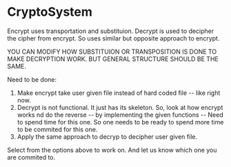 CryptoSystem
============
Encrypt uses transportation and substituion. 
Decrypt is used to decipher the cipher from encrypt. So uses similar but opposite approach to encrypt.

   YOU CAN MODIFY HOW SUBSTITUION OR TRANSPOSITION IS DONE TO MAKE DECRYPTION WORK. BUT GENERAL STRUCTURE SHOULD
   BE THE SAME.
   
Need to be done:

 1) Make encrypt take user given file instead of hard coded file -- like right now.
 2) Decrypt is not functional. It just has its skeleton. So, look at how encrypt works nd do the reverse -- by implementing the
    given functions -- Need to spend time for this one. So one needs to be ready to spend more time to be commited for this one. 
 3) Apply the same approach to decryp to decipher user given file.




Select from the options above to work on. And let us know which one you are commited to.


 
